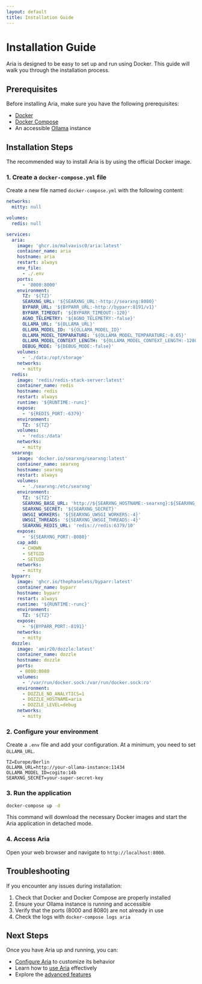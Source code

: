 ```yaml
---
layout: default
title: Installation Guide
---
```


# Installation Guide

Aria is designed to be easy to set up and run using Docker. This guide will walk you through the installation process.

## Prerequisites

Before installing Aria, make sure you have the following prerequisites:

- [Docker](https://www.docker.com/get-started)
- [Docker Compose](https://docs.docker.com/compose/install/)
- An accessible [Ollama](https://ollama.com/) instance

## Installation Steps

The recommended way to install Aria is by using the official Docker image.

### 1. Create a `docker-compose.yml` file

Create a new file named `docker-compose.yml` with the following content:

```yaml
networks:
  mitty: null

volumes:
  redis: null

services:
  aria:
    image: 'ghcr.io/malvavisc0/aria:latest'
    container_name: aria
    hostname: aria
    restart: always
    env_file:
      - ./.env
    ports:
      - '8000:8000'
    environment:
      TZ: '${TZ}'
      SEARXNG_URL: '${SEARXNG_URL:-http://searxng:8080}'
      BYPARR_URL: '${BYPARR_URL:-http://byparr:8191/v1}'
      BYPARR_TIMEOUT: '${BYPARR_TIMEOUT:-120}'
      AGNO_TELEMETRY: '${AGNO_TELEMETRY:-false}'
      OLLAMA_URL: '${OLLAMA_URL}'
      OLLAMA_MODEL_ID: '${OLLAMA_MODEL_ID}'
      OLLAMA_MODEL_TEMPARATURE: '${OLLAMA_MODEL_TEMPARATURE:-0.65}'
      OLLAMA_MODEL_CONTEXT_LENGTH: '${OLLAMA_MODEL_CONTEXT_LENGTH:-1280}'
      DEBUG_MODE: '${DEBUG_MODE:-false}'
    volumes:
      - './data:/opt/storage'
    networks:
      - mitty
  redis:
    image: 'redis/redis-stack-server:latest'
    container_name: redis
    hostname: redis
    restart: always
    runtime: '${RUNTIME:-runc}'
    expose:
      - '${REDIS_PORT:-6379}'
    environment:
      TZ: '${TZ}'
    volumes:
      - 'redis:/data'
    networks:
      - mitty
  searxng:
    image: 'docker.io/searxng/searxng:latest'
    container_name: searxng
    hostname: searxng
    restart: always
    volumes:
      - './searxng:/etc/searxng'
    environment:
      TZ: '${TZ}'
      SEARXNG_BASE_URL: 'http://${SEARXNG_HOSTNAME:-searxng}:${SEARXNG_PORT:-8080}/'
      SEARXNG_SECRET: '${SEARXNG_SECRET}'
      UWSGI_WORKERS: '${SEARXNG_UWSGI_WORKERS:-4}'
      UWSGI_THREADS: '${SEARXNG_UWSGI_THREADS:-4}'
      SEARXNG_REDIS_URL: 'redis://redis:6379/10'
    expose:
      - '${SEARXNG_PORT:-8080}'
    cap_add:
      - CHOWN
      - SETGID
      - SETUID
    networks:
      - mitty
  byparr:
    image: 'ghcr.io/thephaseless/byparr:latest'
    container_name: byparr
    hostname: byparr
    restart: always
    runtime: '${RUNTIME:-runc}'
    environment:
      TZ: '${TZ}'
    expose:
      - '${BYPARR_PORT:-8191}'
    networks:
      - mitty
  dozzle:
    image: 'amir20/dozzle:latest'
    container_name: dozzle
    hostname: dozzle
    ports:
     - 8080:8080
    volumes:
      - '/var/run/docker.sock:/var/run/docker.sock:ro'
    environment:
      - DOZZLE_NO_ANALYTICS=1
      - DOZZLE_HOSTNAME=aria
      - DOZZLE_LEVEL=debug
    networks:
      - mitty
```

### 2. Configure your environment

Create a `.env` file and add your configuration. At a minimum, you need to set `OLLAMA_URL`.

```env
TZ=Europe/Berlin
OLLAMA_URL=http://your-ollama-instance:11434
OLLAMA_MODEL_ID=cogito:14b
SEARXNG_SECRET=your-super-secret-key
```

### 3. Run the application

```bash
docker-compose up -d
```

This command will download the necessary Docker images and start the Aria application in detached mode.

### 4. Access Aria

Open your web browser and navigate to `http://localhost:8000`.

## Troubleshooting

If you encounter any issues during installation:

1. Check that Docker and Docker Compose are properly installed
2. Ensure your Ollama instance is running and accessible
3. Verify that the ports (8000 and 8080) are not already in use
4. Check the logs with `docker-compose logs aria`

## Next Steps

Once you have Aria up and running, you can:

- [Configure Aria](/aria/configuration.html) to customize its behavior
- Learn how to [use Aria](/aria/usage.html) effectively
- Explore the [advanced features](/aria/advanced.html)
